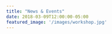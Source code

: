 ```yaml
---
title: "News & Events"
date: 2018-03-09T12:00:00-05:00
featured_image: '/images/workshop.jpg'
---
```


